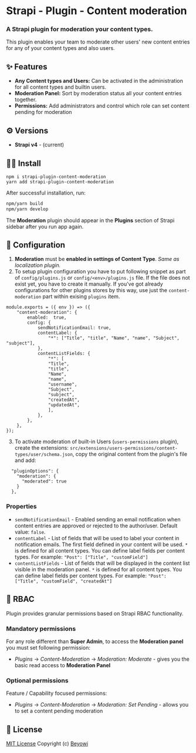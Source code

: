 # Strapi - Plugin - Content moderation

### A Strapi plugin for moderation your content types.

This plugin enables your team to moderate other users' new content entries for any of your content types and also users.

## ✨ Features

- **Any Content types and Users:** Can be activated in the administration for all content types and builtin users.
- **Moderation Panel:** Sort by moderation status all your content entries together.
- **Permissions:** Add administrators and control which role can set content pending for moderation

## ⚙️ Versions

- **Strapi v4** - (current)

## 🧑‍💻 Install

```
npm i strapi-plugin-content-moderation
yarn add strapi-plugin-content-moderation
```

After successful installation, run:

```bash
npm/yarn build
npm/yarn develop
```

The **Moderation** plugin should appear in the **Plugins** section of Strapi sidebar after you run app again.

## 🔧 Configuration

1. **Moderation** must be **enabled in settings of Content Type**. _Same as localization plugin._
2. To setup plugin configuration you have to put following snippet as part of `config/plugins.js` or `config/<env>/plugins.js` file. If the file does not exist yet, you have to create it manually. If you've got already configurations for other plugins stores by this way, use just the `content-moderation` part within exising `plugins` item.

```
module.exports = ({ env }) => ({
	"content-moderation": {
		enabled:  true,
        config: {
            sendNotificationEmail: true,
            contentLabel: {
                "*": ["Title", "title", "Name", "name", "Subject", "subject"],
            },
            contentListFields: {
                "*": [
                "Title",
                "title",
                "Name",
                "name",
                "username",
                "Subject",
                "subject",
                "createdAt",
                "updatedAt",
                ],
            },
        },
	},
});
```

3. To activate moderation of built-in Users (`users-permissions` plugin), create the extensions: `src/extensions/users-permissions/content-types/user/schema.json`, copy the original content from the plugin's file and add:

```
  "pluginOptions": {
    "moderation": {
      "moderated": true
    }
  },
```

### Properties

- `sendNotificationEmail` - Enabled sending an email notification when content entries are approved or rejected to the author/user. Default value: `false`.
- `contentLabel` - List of fields that will be used to label your content in notification emails. The first field defined in your content will be used. `*` is defined for all content types. You can define label fields per content types. For example: `"Post": ["Title", "customField"]`
- `contentListFields` - List of fields that will be displayed in the content list visible in the moderation panel. `*` is defined for all content types. You can define label fields per content types. For example: `"Post": ["Title", "customField", "createdAt"]`

## 👤 RBAC

Plugin provides granular permissions based on Strapi RBAC functionality.

### Mandatory permissions

For any role different than **Super Admin**, to access the **Moderation panel** you must set following permission:

- _Plugins_ -> _Content-Moderation_ -> _Moderation: Moderate_ - gives you the basic read access to **Moderation Panel**

### Optional permissions

Feature / Capability focused permissions:

- _Plugins_ -> _Content-Moderation_ -> _Moderation: Set Pending_ - allows you to set a content pending moderation

## 📝 License

[MIT License](LICENSE.md) Copyright (c) [Beyowi](https://beyowi.com/)
